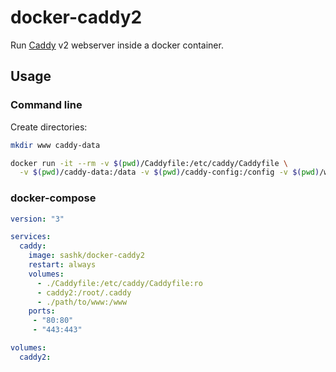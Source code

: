# docker-caddy2

Run [Caddy][1] v2 webserver inside a docker container.

## Usage

### Command line

Create directories:

```sh
mkdir www caddy-data
```

```sh
docker run -it --rm -v $(pwd)/Caddyfile:/etc/caddy/Caddyfile \
  -v $(pwd)/caddy-data:/data -v $(pwd)/caddy-config:/config -v $(pwd)/www:/www sashk/docker-caddy2
```

### docker-compose

```yaml
version: "3"

services:
  caddy:
    image: sashk/docker-caddy2
    restart: always
    volumes:
      - ./Caddyfile:/etc/caddy/Caddyfile:ro
      - caddy2:/root/.caddy
      - ./path/to/www:/www
    ports:
     - "80:80"
     - "443:443"

volumes:
  caddy2:
```

[1]: https://github.com/caddyserver/caddy
